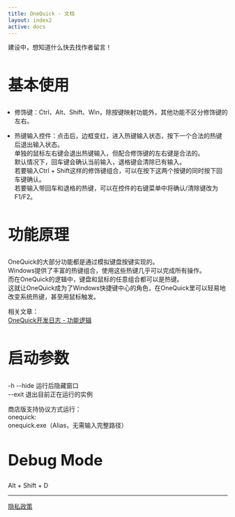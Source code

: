 ```yaml
---
title: OneQuick - 文档
layout: index2
active: docs
---
```

<style>
h2 {
	font-size: 2.5em;
	text-align: left;
}
ul {
	padding-left: 15px;
}
</style>

建设中，想知道什么快去找作者留言！

## 基本使用

- 修饰键：Ctrl、Alt、Shift、Win，除按键映射功能外，其他功能不区分修饰键的左右。

- 热键输入控件：点击后，边框变红，进入热键输入状态，按下一个合法的热键后退出输入状态。  
单独的鼠标左右键会退出热键输入，但配合修饰键的左右键是合法的。  
默认情况下，回车键会确认当前输入，退格键会清除已有输入。  
若要输入Ctrl + Shift这样的修饰键组合，可以在按下这两个按键的同时按下回车键确认。  
若要输入带回车和退格的热键，可以在控件的右键菜单中将确认/清除键改为F1/F2。  


## 功能原理

OneQuick的大部分功能都是通过模拟键盘按键实现的。  
Windows提供了丰富的热键组合，使用这些热键几乎可以完成所有操作。  
而在OneQuick的逻辑中，键盘和鼠标的任意组合都可以是热键。  
这就让OneQuick成为了Windows快捷键中心的角色，在OneQuick里可以轻易地改变系统热键，甚至用鼠标触发。

相关文章：  
[OneQuick开发日志 - 功能逻辑](https://zhuanlan.zhihu.com/p/35781215)  

## 启动参数

-h --hide 运行后隐藏窗口  
--exit 退出目前正在运行的实例  

商店版支持协议方式运行：  
onequick:  
onequick.exe（Alias，无需输入完整路径）

## Debug Mode

Alt + Shift + D

---
[隐私政策](/privacy-policy)